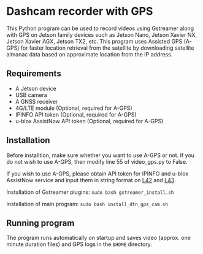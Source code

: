 # Dashcam recorder with GPS

This Python program can be used to record videos using Gstreamer along with GPS on Jetson family devices such as Jetson Nano, Jetson Xavier NX, Jetson Xavier AGX, Jetson TX2, etc. 
This program uses Assisted GPS (A-GPS) for faster location retrieval from the satellite by downloading satellite almanac data based on approximate location from the IP address.

## Requirements

- A Jetson device
- USB camera
- A GNSS receiver
- 4G/LTE module (Optional, required for A-GPS)
- IPINFO API token (Optional, required for A-GPS)
- u-blox AssistNow API token (Optional, required for A-GPS)

## Installation

Before installtion, make sure whether you want to use A-GPS or not. If you do not wish to use A-GPS, then modify line 55 of video_gps.py to False.

If you wish to use A-GPS, please obtain API token for IPINFO and u-blox AssistNow service and input them in string format on [L42](https://github.com/sekilab/dashcam_gps_jetson/blob/b93cb6278f19fca51c3d35a98c5c114bb2eb929a/video_gps.py#L42) and [L43](https://github.com/sekilab/dashcam_gps_jetson/blob/b93cb6278f19fca51c3d35a98c5c114bb2eb929a/video_gps.py#L43).

Installation of Gstreamer plugins:
`sudo bash gstreamer_install.sh`

Installation of main program:
`sudo bash install_dtn_gps_cam.sh`

## Running program

The program runs automatically on startup and saves video (approx. one minute duration files) and GPS logs in the `$HOME` directory. 
